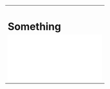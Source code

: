 <head>
<style>
*{margin:0;padding:0}
html, body {height:100%;width:100%;overflow:hidden}
table {height:100%;width:100%;table-layout:static;border-collapse:collapse}
iframe {height:100%;width:100%}

.header {border-bottom:1px solid #000}
.content {height:100%}
</style>
</head>
<body>
<table>
    <tr><td class="header"><div><h1>Something</h1></div></td></tr>
    <tr><td class="content">
        <iframe src="/images/TimeSlider.html" frameborder="0"></iframe></td></tr>
</table>
</body>
</html>
